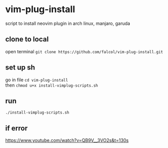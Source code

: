 # vim-plug-install
script to install neovim plugin in arch linux, manjaro, garuda

## clone to local
open terminal `git clone https://github.com/falcol/vim-plug-install.git`     
## set up sh
go in file `cd vim-plug-install`   
then `chmod u+x install-vimplug-scripts.sh`
## run   
`./install-vimplug-scripts.sh`

## if error  
https://www.youtube.com/watch?v=QB9V__3VO2s&t=130s
